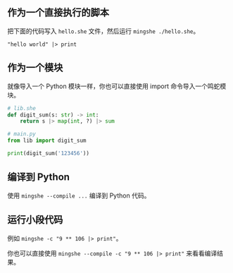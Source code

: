 ## 作为一个直接执行的脚本

把下面的代码写入 `hello.she` 文件，然后运行 `mingshe ./hello.she`。

```mingshe
"hello world" |> print
```

## 作为一个模块

就像导入一个 Python 模块一样，你也可以直接使用 import 命令导入一个鸣蛇模块。

```python
# lib.she
def digit_sum(s: str) -> int:
    return s |> map(int, ?) |> sum
```

```python
# main.py
from lib import digit_sum

print(digit_sum('123456'))
```

## 编译到 Python

使用 `mingshe --compile ...` 编译到 Python 代码。

## 运行小段代码

例如 `mingshe -c "9 ** 106 |> print"`。

你也可以直接使用 `mingshe --compile -c "9 ** 106 |> print"` 来看看编译结果。
